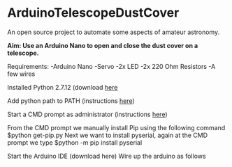 # ArduinoTelescopeDustCover
An open source project to automate some aspects of amateur astronomy.

**Aim: Use an Arduino Nano to open and close the dust cover on a telescope.**

Requirements:
-Arduino Nano
-Servo
-2x LED
-2x 220 Ohm Resistors
-A few wires

Installed Python 2.7.12 (download [here](https://www.python.org/downloads/)

Add python path to PATH (instructions [here](http://stackoverflow.com/questions/3701646/how-to-add-to-the-pythonpath-in-windows-7))

Start a CMD prompt as administrator (instructions [here](https://technet.microsoft.com/en-us/library/cc947813(v=ws.10).aspx)) 

From the CMD prompt we manually install Pip using the following command
$python get-pip.py
Next we want to install pyserial, again at the CMD prompt we type
$python -m pip install pyserial


Start the Arduino IDE (download here)
Wire up the arduino as follows
